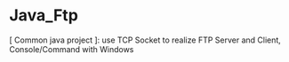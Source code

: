 # Java_Ftp
[ Common java project ]: use TCP Socket to realize FTP Server and Client, Console/Command with Windows
